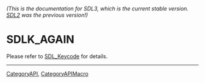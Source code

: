 ###### (This is the documentation for SDL3, which is the current stable version. [SDL2](https://wiki.libsdl.org/SDL2/) was the previous version!)
# SDLK_AGAIN

Please refer to [SDL_Keycode](SDL_Keycode) for details.

----
[CategoryAPI](CategoryAPI), [CategoryAPIMacro](CategoryAPIMacro)

